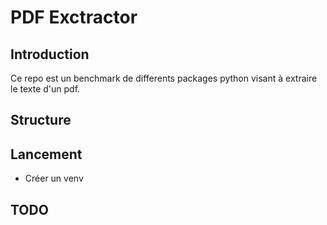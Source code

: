 # PDF Exctractor

## Introduction
Ce repo est un benchmark de differents packages python visant à extraire le texte d'un pdf.

## Structure

## Lancement

* Créer un venv


## TODO
